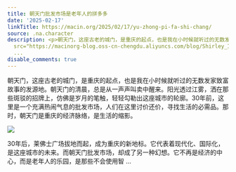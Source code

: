 ```yaml
---
title: 朝天门批发市场是老年人的拼多多
date: '2025-02-17'
linkTitle: https://macin.org/2025/02/17/yu-zhong-pi-fa-shi-chang/
source: .na.character
description: <p>朝天门，这座古老的城门，是重庆的起点，也是我在小时候就听过的无数发家致富故事的发源地。朝天门的清晨，总是从一声声叫卖中醒来。阳光透过江雾，洒在那些斑驳的招牌上，仿佛是岁月的笔触，轻轻勾勒出这座城市的轮廓。30年前，这里是一个充满热闹气息的批发市场，人们在这里讨价还价，寻找生活的必需品。那时，朝天门是重庆的经济脉络，是生活的缩影。</p><p><img
  src="https://macinorg-blog.oss-cn-chengdu.aliyuncs.com/blog/Shirley_IMG_1271.webp?x-oss-process=style/wechat-mp"></p><p>30年后，莱佛士广场拔地而起，成为重庆的新地标。它代表着现代化、国际化，是这座城市的未来。而朝天门批发市场，却成了另一种幻想。它不再是经济的中心，而是老年人的乐园，是那些不会使用智
  ...
disable_comments: true
---
```

<p>朝天门，这座古老的城门，是重庆的起点，也是我在小时候就听过的无数发家致富故事的发源地。朝天门的清晨，总是从一声声叫卖中醒来。阳光透过江雾，洒在那些斑驳的招牌上，仿佛是岁月的笔触，轻轻勾勒出这座城市的轮廓。30年前，这里是一个充满热闹气息的批发市场，人们在这里讨价还价，寻找生活的必需品。那时，朝天门是重庆的经济脉络，是生活的缩影。</p><p><img src="https://macinorg-blog.oss-cn-chengdu.aliyuncs.com/blog/Shirley_IMG_1271.webp?x-oss-process=style/wechat-mp"></p><p>30年后，莱佛士广场拔地而起，成为重庆的新地标。它代表着现代化、国际化，是这座城市的未来。而朝天门批发市场，却成了另一种幻想。它不再是经济的中心，而是老年人的乐园，是那些不会使用智 ...